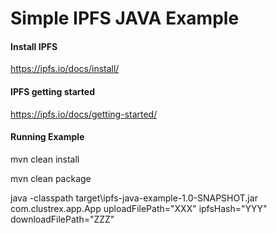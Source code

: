 # Simple IPFS JAVA Example

#### Install IPFS

https://ipfs.io/docs/install/

#### IPFS getting started

https://ipfs.io/docs/getting-started/

#### Running Example

mvn clean install

mvn clean package 

java -classpath target\ipfs-java-example-1.0-SNAPSHOT.jar com.clustrex.app.App uploadFilePath="XXX" ipfsHash="YYY" downloadFilePath="ZZZ"
